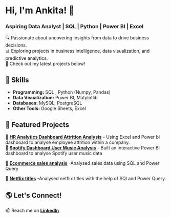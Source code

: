 # Hi, I'm Ankita! 👋  
### Aspiring Data Analyst | SQL | Python | Power BI | Excel  

🔍 Passionate about uncovering insights from data to drive business decisions.  
📊 Exploring projects in business intelligence, data visualization, and predictive analytics.  
📌 Check out my latest projects below!  

## 🚀 Skills  
- **Programming:**  SQL ,  Python (Numpy, Pandas)
- **Data Visualization:**  Power BI, Matplotlib  
- **Databases:** MySQL, PostgreSQL  
- **Other Tools:** Google Sheets, Excel
  
 ## 📂 Featured Projects  
🔹 **[HR Analytics Dashboard Attrition Analysis](https://github.com/Bhartiankita369/HR-ANALYTICS-DASHBOARD--ATTRITION-ANALYSIS)** - Using Excel and Power bi dashboard to analyse employee attrition within a company.  
🔹 **[Spotify Dashboard User Music Analysis](https://github.com/Bhartiankita369/Spotify-Dashboard-User-Music-Analysis)** - Built an interactive Power BI dashboard to analyse Spotify user music data

🔹 **[Ecommerce sales analysis](https://github.com/Bhartiankita369/E_commerce_sales_analysis)** -Analysed sales data using SQL and Power Query

🔹 **[Netflix titles](https://github.com/Bhartiankita369/Netflix_dataset_analysis)** -Analysed netflix titles with the help of SQl and Power Query.






## 🌎 Let's Connect!  
📫 Reach me on **[LinkedIn](https://www.linkedin.com/in/ankita-bharti-03148026b)**  
  

